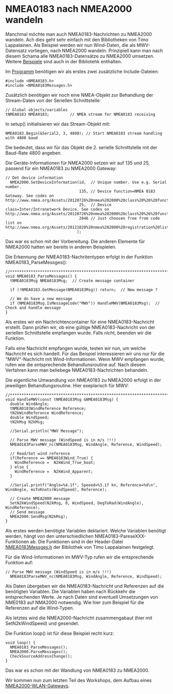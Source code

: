 # NMEA0183 nach NMEA2000 wandeln
Manchmal möchte man auch NMEA0183-Nachrichten zu NMEA2000 wandeln. Ach dies geht sehr einfach mit den Bibliotheken von Timo Lappalainen.
Als Beispiel werden wir nun Wind-Daten, die als MWV-Datensatz vorliegen, nach NMEA2000 wandeln. Prinzipiell kann man nach diesem Schama alle NMEA0183-Datensätze zu NMEA2000 umsetzen. Weitere [Beispiele](https://github.com/ttlappalainen/NMEA0183/tree/master/Examples) sind auch in der Bibliotehk enthalten.

Im [Programm](https://github.com/AK-Homberger/NMEA2000-Workshop/blob/main/Software/NMEA0183WindToN2k/NMEA0183WindToN2k.ino) benötigen wir als erstes zwei zusätzliche Include-Dateien:

```
#include <NMEA0183.h>
#include <NMEA0183Messages.h>
```

Zusätzlich benötigen wir noch eine NMEA-Objekt zur Behandlung der Stream-Daten von der Seriellen Schnittstelle:
```
// Global objects/variables
tNMEA0183 NMEA0183;         // NMEA stream for NMEA0183 receiving
```

In setup() initialisieren wir das Stream-Objekt mit:

```
NMEA0183.Begin(&Serial2, 3, 4800); // Start NMEA0183 stream handling with 4800 baud
```
Die bedeutet, dass wir für das Objekt die 2. serielle Schnittstelle mit der Baud-Rate 4800 angeben.

Die Geräte-Informationen für NMEA2000 setzen wir auf 135 und 25, passend für ein NMEA0183 zu NMEA2000 Gateway:
```
// Det device information
  NMEA2000.SetDeviceInformation(id,  // Unique number. Use e.g. Serial number.
                                135, // Device function=NMEA 0183 Gateway. See codes on http://www.nmea.org/Assets/20120726%20nmea%202000%20class%20%26%20function%20codes%20v%202.00.pdf
                                25,  // Device class=Inter/Intranetwork Device. See codes on http://www.nmea.org/Assets/20120726%20nmea%202000%20class%20%26%20function%20codes%20v%202.00.pdf
                                2046 // Just choosen free from code list on http://www.nmea.org/Assets/20121020%20nmea%202000%20registration%20list.pdf
                               );
```

Das war es schon mit der Vorbereitung. Die anderen Elemente für NMEA2000 hatten wir bereits in anderen Beispielen.

Die Erkennung der NMEA0183-Nachritentypen erfolgt in der Funktion NMEA0183_ParseMessges():

```
//*****************************************************************************
void NMEA0183_ParseMessages() {
  tNMEA0183Msg NMEA0183Msg;  // Create message container
  
  if (!NMEA0183.GetMessage(NMEA0183Msg)) return;  // New message ?

  // We do have a new message
  if (NMEA0183Msg.IsMessageCode("MWV")) HandleMWV(NMEA0183Msg);  // Check and handle message
}
```
Als erstes wir ein Nachrichtencontainer für eine NMEA0183-Nachricht erstellt. Dann prüfen wir, ob eine gültige NMEA0183-Nachricht von der seriellen Schnittstelle empfangen wurde.
Falls nicht, beenden wir die Funktion.

Falls eine Nachricht empfangen wurde, testen wir nun, um welche Nachricht es sich handelt. Für das Beispiel interessieren wir uns nur für die "MWV"-Nachricht mit Wind-Informationen. Wenn MWV empfangen wurde, rufen wie die entsprechende Behandlunsroutine auf. Nach diesem Verfahren kann man beliebege NMEA0183-Nachrichten behandeln.

Die eigentliche Umwandlung von NMEA0183 zu NMEA2000 erfolgt in der jeweiligen Behandlungsroutine. Hier exeplarisch für MWV:

```
//*****************************************************************************
void HandleMWV(const tNMEA0183Msg &NMEA0183Msg) {
  double WindAngle;
  tNMEA0183WindReference Reference;
  tN2kWindReference WindReference;
  double WindSpeed;
  tN2kMsg N2kMsg;
  
  //Serial.println("MWV Message");
  
  // Parse MWV message (WindSpeed is in m/s !!!)
  NMEA0183ParseMWV_nc(NMEA0183Msg, WindAngle, Reference, WindSpeed);

  // Read/Set wind reference
  if(Reference == NMEA0183Wind_True) {
    WindReference =  N2kWind_True_boat;
  } else {
    WindReference =  N2kWind_Apparent;
  }

  //Serial.printf("Angle=%4.1f°, Speeed=%3.1f kn, Reference=%d\n", WindAngle, msToKnots(WindSpeed), Reference);
  
  // Create NMEA2000 message
  SetN2kWindSpeed(N2kMsg, 0, WindSpeed, DegToRad(WindAngle), WindReference);
  // Send message
  NMEA2000.SendMsg(N2kMsg);
}
```

Als erstes werden benötigte Variablen deklariert. Welche Variablen benötigt werden, hängt von den unterschiedlichen NMEA0183-PareseXXX-Funktionen ab. Die Funktionen sind in der Header-Datei [NMEA0183Messges.h](https://github.com/ttlappalainen/NMEA0183/blob/master/NMEA0183Messages.h) der Bibliothek von Timo Lappalainen festgelegt.

Für die Wind-Informationen im MWV-Typ rufen wir die entsprechende Funktion auf:

```
// Parse MWV message (WindSpeed is in m/s !!!)
  NMEA0183ParseMWV_nc(NMEA0183Msg, WindAngle, Reference, WindSpeed);
```

Als Daten übergeben wir die NMEA0183-Nachricht und Referenzen auf die benötigten Variablen. Die Variablen haben nach Rückkehr die entsprechenden Werte.
Je nach Daten sind eventuell Umsetzungen von NME0183 auf NMA2000 notwendig. Wie hier zum Beispiel für die Referenzen auf die Wind-Typen.

Als letztes wird die NMEA2000-Nachricht zusammengabaut (hier mit SetN2kWindSpeed) und gesendet.

Die Funktion loop() ist für diese Beispiel recht kurz:

```
void loop() {
  NMEA0183_ParseMessages(); 
  NMEA2000.ParseMessages();
  CheckSourceAddressChange();
}
```

Das war es schon mit der Wandlung von NMEA0183 zu NMEA2000. 

Wir kommen nun zum letzten Teil des Workshops, dem Aufbau eines [NMEA2000-WLAN-Gateways](https://github.com/AK-Homberger/NMEA2000-Workshop/blob/main/Docs/WLAN-GW.md).





